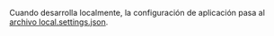 Cuando desarrolla localmente, la configuración de aplicación pasa al [archivo local.settings.json](../articles/azure-functions/functions-run-local.md#local-settings-file).
